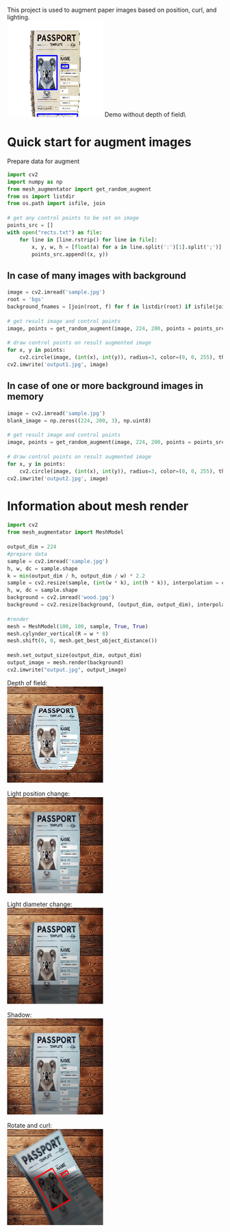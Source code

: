 This project is used to augment paper images based on position, curl, and lighting.\
![Demo](demo.gif)
Demo without depth of field\

# Quick start for augment images
Prepare data for augment
```python
import cv2
import numpy as np
from mesh_augmentator import get_random_augment
from os import listdir
from os.path import isfile, join

# get any control points to be set on image
points_src = []
with open("rects.txt") as file:    
    for line in [line.rstrip() for line in file]:
        x, y, w, h = [float(a) for a in line.split(':')[1].split(';')]
        points_src.append((x, y))
```
## In case of many images with background
```python
image = cv2.imread('sample.jpg')
root = 'bgs'
background_fnames = [join(root, f) for f in listdir(root) if isfile(join(root, f))]

# get result image and control points
image, points = get_random_augment(image, 224, 200, points = points_src, backgrounds = None, background_fnames = background_fnames)

# draw control points on result augmented image
for x, y in points:
    cv2.circle(image, (int(x), int(y)), radius=3, color=(0, 0, 255), thickness=-1)
cv2.imwrite('output1.jpg', image)
```

## In case of one or more background images in memory
```python
image = cv2.imread('sample.jpg')
blank_image = np.zeros((224, 200, 3), np.uint8)

# get result image and control points
image, points = get_random_augment(image, 224, 200, points = points_src, backgrounds = [blank_image], background_fnames = None)

# draw control points on result augmented image
for x, y in points:
    cv2.circle(image, (int(x), int(y)), radius=3, color=(0, 0, 255), thickness=-1)
cv2.imwrite('output2.jpg', image)
```

# Information about mesh render

```python
import cv2
from mesh_augmentator import MeshModel

output_dim = 224
#prepare data
sample = cv2.imread('sample.jpg')
h, w, dc = sample.shape
k = min(output_dim / h, output_dim / w) * 2.2
sample = cv2.resize(sample, (int(w * k), int(h * k)), interpolation = cv2.INTER_LINEAR)
h, w, dc = sample.shape
background = cv2.imread('wood.jpg')
background = cv2.resize(background, (output_dim, output_dim), interpolation = cv2.INTER_LINEAR)

#render
mesh = MeshModel(100, 100, sample, True, True)
mesh.cylynder_vertical(R = w * 8)
mesh.shift(0, 0, mesh.get_best_object_distance())

mesh.set_output_size(output_dim, output_dim)
output_image = mesh.render(background)
cv2.imwrite("output.jpg", output_image)
```



Depth of field:\
![Depth of field](doc_images/depth.gif)

Light position change:\
![Light position change](doc_images/light.gif)

Light diameter change:\
![Light diameter](doc_images/light_diameter.gif)

Shadow:\
![Shadow](doc_images/shadow.gif)

Rotate and curl:\
![Rotate](doc_images/rotate.gif)

